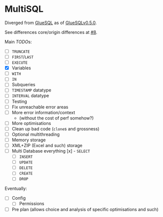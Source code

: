 # MultiSQL
Diverged from [GlueSQL](https://github.com/gluesql/gluesql) as of [GlueSQLv0.5.0](https://github.com/gluesql/gluesql/releases/tag/v0.5.0).

See differences core/origin differences at [#8](https://github.com/SyRis-Consulting/gluesql/pull/8).

Main *TODO*s:
- [ ] `TRUNCATE`
- [ ] `FIRST`/`LAST`
- [ ] `EXECUTE`
- [x] Variables
- [ ] `WITH`
- [ ] `IN`
- [ ] Subqueries
- [ ] `TIMESTAMP` datatype
- [ ] `INTERVAL` datatype
- [ ] Testing
- [ ] Fix unreachable error areas
- [ ] More error information/context
	- (without the cost of perf somehow?)
- [ ] More optimisations
- [ ] Clean up bad code (`clone`s and grossness)
- [ ] Optional multithreading
- [ ] Memory storage
- [ ] XML+ZIP (Excel and such) storage
- [ ] Multi Database everything
	[x] - `SELECT`
	- [ ] `INSERT`
	- [ ] `UPDATE`
	- [ ] `DELETE`
	- [ ] `CREATE`
	- [ ] `DROP`

Eventually:
- [ ] Config
	- [ ] Permissions
- [ ] Pre plan (allows choice and analysis of specific optimisations and such)
